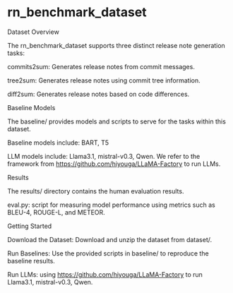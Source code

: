 # rn_benchmark_dataset

Dataset Overview

The rn_benchmark_dataset supports three distinct release note generation tasks:

commits2sum: Generates release notes from commit messages.

tree2sum: Generates release notes using commit tree information.

diff2sum: Generates release notes based on code differences.

Baseline Models

The baseline/ provides models and scripts to serve for the tasks within this dataset. 

Baseline models include: BART, T5

LLM models include: Llama3.1, mistral-v0.3, Qwen. We refer to the framework from https://github.com/hiyouga/LLaMA-Factory to run LLMs.


Results

The results/ directory contains the human evaluation results.

eval.py: script for measuring model performance using metrics such as BLEU-4, ROUGE-L, and METEOR.


Getting Started

Download the Dataset: Download and unzip the dataset from dataset/.

Run Baselines: Use the provided scripts in baseline/ to reproduce the baseline results.

Run LLMs: using https://github.com/hiyouga/LLaMA-Factory to run Llama3.1, mistral-v0.3, Qwen.
